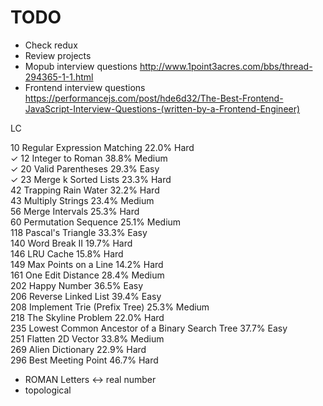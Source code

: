 # TODO

- Check redux
- Review projects
- Mopub interview questions http://www.1point3acres.com/bbs/thread-294365-1-1.html
- Frontend interview questions https://performancejs.com/post/hde6d32/The-Best-Frontend-JavaScript-Interview-Questions-(written-by-a-Frontend-Engineer)


LC

10        Regular Expression Matching        22.0%        Hard        
✓ 12        Integer to Roman        38.8%        Medium        
✓ 20        Valid Parentheses        29.3%        Easy        
✓ 23        Merge k Sorted Lists        23.3%        Hard        
42        Trapping Rain Water        32.2%        Hard        
43        Multiply Strings        23.4%        Medium        
56        Merge Intervals        25.3%        Hard        
60        Permutation Sequence        25.1%        Medium        
118        Pascal's Triangle        33.3%        Easy        
140        Word Break II        19.7%        Hard        
146        LRU Cache        15.8%        Hard        
149        Max Points on a Line        14.2%        Hard        
161        One Edit Distance         28.4%        Medium        
202        Happy Number        36.5%        Easy        
206        Reverse Linked List        39.4%        Easy        
208        Implement Trie (Prefix Tree)        25.3%        Medium        
218        The Skyline Problem        22.0%        Hard        
235        Lowest Common Ancestor of a Binary Search Tree        37.7%        Easy        
251        Flatten 2D Vector         33.8%        Medium        
269        Alien Dictionary         22.9%        Hard        
296        Best Meeting Point         46.7%        Hard    

- ROMAN Letters <-> real number
- topological